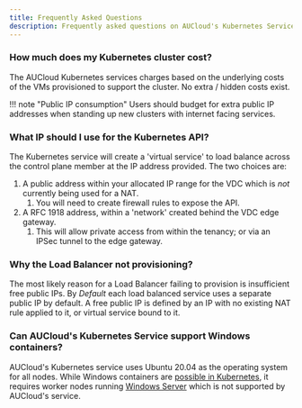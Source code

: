 ```yaml
---
title: Frequently Asked Questions
description: Frequently asked questions on AUCloud's Kubernetes Service
---
```



### How much does my Kubernetes cluster cost?
The AUCloud Kubernetes services charges based on the underlying costs of the VMs provisioned to support the cluster.
No extra / hidden costs exist.

!!! note "Public IP consumption"
   Users should budget for extra public IP addresses when standing up new clusters with internet facing services.

### What IP should I use for the Kubernetes API?

The Kubernetes service will create a 'virtual service' to load balance across the control plane member at the IP address provided. The two choices are:

1. A public address within your allocated IP range for the VDC which is *not* currently being used for a NAT. 
   1. You will need to create firewall rules to expose the API.
2. A RFC 1918 address, within a 'network' created behind the VDC edge gateway.
   1. This will allow private access from within the tenancy; or via an IPSec tunnel to the edge gateway.

### Why the Load Balancer not provisioning?
The most likely reason for a Load Balancer failing to provision is insufficient free public IPs.
By *Default* each load balanced service uses a separate public IP by default.
A free public IP is defined by an IP with no existing NAT rule applied to it, or virtual service bound to it.


### Can AUCloud's Kubernetes Service support Windows containers?
AUCloud's Kubernetes service uses Ubuntu 20.04 as the operating system for all nodes.
While Windows containers are [possible in Kubernetes](https://kubernetes.io/docs/concepts/windows/intro/), it requires worker nodes running [Windows Server](https://learn.microsoft.com/en-us/virtualization/windowscontainers/about/) which is not supported by AUCloud's service.

